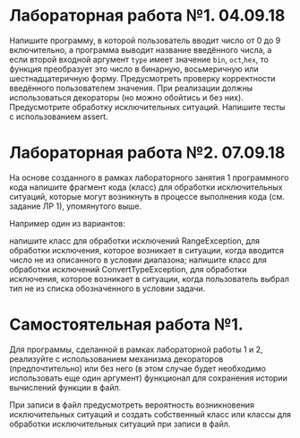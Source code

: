 # Лабораторная работа №1. 04.09.18

Напишите программу, в которой пользователь вводит число от 0 до 9 включительно, а программа выводит название введённого числа, а если второй входной аргумент ```type``` имеет значение ```bin```, ```oct```,```hex```, то функция преобразует это число в бинарную, восьмеричную или шестнадцатеричную форму. Предусмотреть проверку корректности введённого пользователем значения.
При реализации должны использоваться декораторы (но можно обойтись и без них). 
Предусмотрите обработку исключительных ситуаций. 
Напишите тесты с использованием assert.

# Лабораторная работа №2. 07.09.18

На основе созданного в рамках лабораторного занятия 1 программного кода напишите фрагмент кода (класс) для обработки исключительных ситуаций, которые могут возникнуть в процессе выполнения кода (см. задание ЛР 1), упомянутого выше.

Например один из вариантов:

напишите класс для обработки исключений RangeException, для обработки исключения, которое возникает в ситуации, когда вводится число не из описанного в условии диапазона;
напишите класс для обработки исключений ConvertTypeException, для обработки исключения, которое возникает в ситуации, когда пользователь выбрал тип не из списка обозначенного в условии задачи.

# Самостоятельная работа №1.

Для программы, сделанной в рамках лабораторной работы 1 и 2, реализуйте с использованием механизма декораторов (предпочтительно) или без него (в этом случае будет необходимо использовать еще один аргумент) функционал для сохранения истории вычислений функции в файл. 

При записи в файл предусмотреть вероятность возникновения исключительных ситуаций и создать собственный класс или классы для обработки исключительных ситуаций при записи в файл. 
